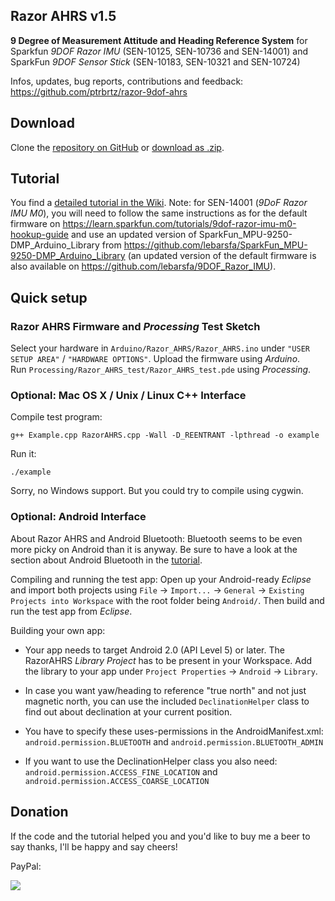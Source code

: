 Razor AHRS v1.5
---

**9 Degree of Measurement Attitude and Heading Reference System** for Sparkfun *9DOF Razor IMU* (SEN-10125, SEN-10736 and SEN-14001) and SparkFun *9DOF Sensor Stick* (SEN-10183, SEN-10321 and SEN-10724)

Infos, updates, bug reports, contributions and feedback: https://github.com/ptrbrtz/razor-9dof-ahrs

Download
---

Clone the [repository on GitHub](https://github.com/ptrbrtz/razor-9dof-ahrs) or [download as .zip](https://github.com/ptrbrtz/razor-9dof-ahrs/archive/Release-v1.4.2.zip).

Tutorial
---

You find a [detailed tutorial in the Wiki](https://github.com/ptrbrtz/razor-9dof-ahrs/wiki/Tutorial).
Note: for SEN-14001 (*9DoF Razor IMU M0*), you will need to follow the same instructions as for the default firmware on https://learn.sparkfun.com/tutorials/9dof-razor-imu-m0-hookup-guide and use an updated version of SparkFun_MPU-9250-DMP_Arduino_Library from https://github.com/lebarsfa/SparkFun_MPU-9250-DMP_Arduino_Library (an updated version of the default firmware is also available on https://github.com/lebarsfa/9DOF_Razor_IMU).

Quick setup
---

### Razor AHRS Firmware and *Processing* Test Sketch

Select your hardware in `Arduino/Razor_AHRS/Razor_AHRS.ino` under `"USER SETUP AREA"` / `"HARDWARE OPTIONS"`.
Upload the firmware using *Arduino*.  
Run `Processing/Razor_AHRS_test/Razor_AHRS_test.pde` using *Processing*.

### Optional: Mac OS X / Unix / Linux C++ Interface

Compile test program:

    g++ Example.cpp RazorAHRS.cpp -Wall -D_REENTRANT -lpthread -o example

Run it:

    ./example

Sorry, no Windows support. But you could try to compile using cygwin.

### Optional: Android Interface

About Razor AHRS and Android Bluetooth: Bluetooth seems to be even more picky on Android than it is anyway. Be sure to have a look at the section about Android Bluetooth in the [tutorial](https://github.com/ptrbrtz/razor-9dof-ahrs/wiki/Tutorial).

Compiling and running the test app: Open up your Android-ready *Eclipse* and import both projects using `File` → `Import...` → `General` → `Existing Projects into Workspace` with the root folder being `Android/`. Then build and run the test app from *Eclipse*.

Building your own app:

* Your app needs to target Android 2.0 (API Level 5) or later. The RazorAHRS *Library Project* has to be present in your Workspace. Add the library to your app under `Project Properties` → `Android` → `Library`.

* In case you want yaw/heading to reference "true north" and not just magnetic north, you can use the included `DeclinationHelper` class to find out about declination at your current position.
  
* You have to specify these uses-permissions in the AndroidManifest.xml:  
`android.permission.BLUETOOTH` and `android.permission.BLUETOOTH_ADMIN`
        
* If you want to use the DeclinationHelper class you also need:  
`android.permission.ACCESS_FINE_LOCATION` and `android.permission.ACCESS_COARSE_LOCATION`

Donation
---

If the code and the tutorial helped you and you'd like to buy me a beer to say thanks, I'll be happy and say cheers!

PayPal:

[![](https://www.paypalobjects.com/en_US/i/btn/btn_donateCC_LG.gif)](https://www.paypal.com/cgi-bin/webscr?cmd=_s-xclick&hosted_button_id=KNQHN837SKX8Q)
